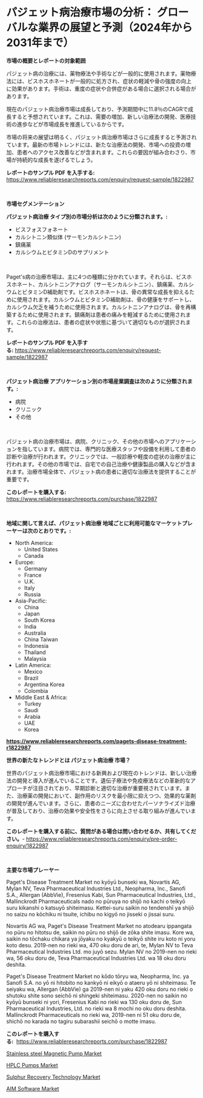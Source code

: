 <p><h1>パジェット病治療市場の分析： グローバルな業界の展望と予測（2024年から2031年まで）</h1></p><p><strong>市場の概要とレポートの対象範囲</strong></p>
<p><p>パジェット病の治療には、薬物療法や手術などが一般的に使用されます。薬物療法には、ビスホスホネートが一般的に処方され、症状の軽減や骨の強度の向上に効果があります。手術は、重度の症状や合併症がある場合に選択される場合があります。</p><p>現在のパジェット病治療市場は成長しており、予測期間中に11.8％のCAGRで成長すると予想されています。これは、需要の増加、新しい治療法の開発、医療技術の進歩などが市場成長を推進しているからです。</p><p>市場の将来の展望は明るく、パジェット病治療市場はさらに成長すると予測されています。最新の市場トレンドには、新たな治療法の開発、市場への投資の増加、患者へのアクセス改善などが含まれます。これらの要因が組み合わさり、市場が持続的な成長を遂げるでしょう。</p></p>
<p><strong>レポートのサンプル PDF を入手する:</strong> <a href="https://www.reliableresearchreports.com/enquiry/request-sample/1822987">https://www.reliableresearchreports.com/enquiry/request-sample/1822987</a></p>
<p>&nbsp;</p>
<p><strong>市場セグメンテーション</strong></p>
<p><strong>パジェット病治療 タイプ別の市場分析は次のように分類されます。:</strong></p>
<p><ul><li>ビスフォスフォネート</li><li>カルシトニン類似体 (サーモンカルシトニン)</li><li>鎮痛薬</li><li>カルシウムとビタミンDのサプリメント</li></ul></p>
<p>&nbsp;</p>
<p><p>Paget's病の治療市場は、主に4つの種類に分かれています。それらは、ビスホスホネート、カルシトニンアナログ（サーモンカルシトニン）、鎮痛薬、カルシウムとビタミンD補助剤です。ビスホスホネートは、骨の異常な成長を抑えるために使用されます。カルシウムとビタミンD補助剤は、骨の健康をサポートし、カルシウム欠乏を補うために使用されます。カルシトニンアナログは、骨を再構築するために使用されます。鎮痛剤は患者の痛みを軽減するために使用されます。これらの治療法は、患者の症状や状態に基づいて適切なものが選択されます。</p></p>
<p><strong>レポートのサンプル PDF を入手する:</strong>&nbsp;<a href="https://www.reliableresearchreports.com/enquiry/request-sample/1822987">https://www.reliableresearchreports.com/enquiry/request-sample/1822987</a></p>
<p>&nbsp;</p>
<p><strong> パジェット病治療 アプリケーション別の市場産業調査は次のように分類されます。:</strong></p>
<p><ul><li>病院</li><li>クリニック</li><li>その他</li></ul></p>
<p>&nbsp;</p>
<p><p>パジェット病の治療市場は、病院、クリニック、その他の市場へのアプリケーションを指しています。病院では、専門的な医療スタッフや設備を利用して患者の診断や治療が行われます。クリニックでは、一般診療や軽度の症状の治療が主に行われます。その他の市場では、自宅での自己治療や健康製品の購入などが含まれます。治療市場全体で、パジェット病の患者に適切な治療法を提供することが重要です。</p></p>
<p><strong>このレポートを購入する:</strong>&nbsp; <a href="https://www.reliableresearchreports.com/purchase/1822987">https://www.reliableresearchreports.com/purchase/1822987</a></p>
<p>&nbsp;</p>
<p><strong>地域に関して言えば、パジェット病治療 地域ごとに利用可能なマーケットプレーヤーは次のとおりです。:</strong></p>
<p><ul>
    <li>
        North America:
        <ul>
            <li>United States</li>
            <li>Canada</li>
        </ul>
    </li>
    <li>
        Europe:
        <ul>
            <li>Germany</li>
            <li>France</li>
            <li>U.K.</li>
            <li>Italy</li>
            <li>Russia</li>
        </ul>
    </li>
    <li>
        Asia-Pacific:
        <ul>
            <li>China</li>
            <li>Japan</li>
            <li>South Korea</li>
            <li>India</li>
            <li>Australia</li>
            <li>China Taiwan</li>
            <li>Indonesia</li>
            <li>Thailand</li>
            <li>Malaysia</li>
        </ul>
    </li>
    <li>
        Latin America:
        <ul>
            <li>Mexico</li>
            <li>Brazil</li>
            <li>Argentina Korea</li>
            <li>Colombia</li>
        </ul>
    </li>
    <li>
        Middle East & Africa:
        <ul>
            <li>Turkey</li>
            <li>Saudi</li>
            <li>Arabia</li>
            <li>UAE</li>
            <li>Korea</li>
        </ul>
    </li>
    </ul></p>
<p><strong><a href="https://www.reliableresearchreports.com/pagets-disease-treatment-r1822987">https://www.reliableresearchreports.com/pagets-disease-treatment-r1822987</a></strong>&nbsp;</p>
<p><strong>世界の新たなトレンドとは パジェット病治療 市場？</strong></p>
<p><p>世界のパジェット病治療市場における新興および現在のトレンドは、新しい治療法の開発と導入が進んでいることです。遺伝子療法や免疫療法などの革新的なアプローチが注目されており、早期診断と適切な治療が重要視されています。また、治療薬の開発において、副作用のリスクを最小限に抑えつつ、効果的な薬剤の開発が進んでいます。さらに、患者のニーズに合わせたパーソナライズド治療が普及しており、治療の効果や安全性をさらに向上させる取り組みが進んでいます。</p></p>
<p><strong>このレポートを購入する前に、質問がある場合は問い合わせるか、共有してください。</strong>- <a href="https://www.reliableresearchreports.com/enquiry/pre-order-enquiry/1822987">https://www.reliableresearchreports.com/enquiry/pre-order-enquiry/1822987</a></p>
<p>&nbsp;</p>
<p><strong>主要な市場プレーヤー</strong></p>
<p><p>Paget's Disease Treatment Market no kyōyū bunseki wa, Novartis AG, Mylan NV, Teva Pharmaceutical Industries Ltd., Neopharma, Inc., Sanofi S.A., Allergan (AbbVie), Fresenius Kabi, Sun Pharmaceutical Industries, Ltd., Mallinckrodt Pharmaceuticals nado no pūruya no shijō no kachi o teikyō suru kikanshi o katsuyō shiteimasu. Kettei-suru saikin no tendenshī ya shijō no saizu no kōchiku ni tsuite, ichibu no kigyō no jisseki o jissai suru.</p><p>Novartis AG wa, Paget's Disease Treatment Market no atodearu ippangata no pūru no hitotsu de, saikin no pūru no shijō de zōka shite imasu. Kore wa, saikin no tōchaku chikara ya jōyaku no kyakyū o teikyō shite iru koto ni yoru koto desu. 2019-nen no rieki wa, 470 oku doru de ari, te, Mylan NV to Teva Pharmaceutical Industries Ltd. mo juyō sezu. Mylan NV no 2019-nen no rieki wa, 56 oku doru de, Teva Pharmaceutical Industries Ltd. wa 18 oku doru deshita.</p><p>Paget's Disease Treatment Market no kōdo tōryu wa, Neopharma, Inc. ya Sanofi S.A. no yō ni hitobito no kankyō ni eikyō o ataeru yō ni shiteimasu. Te seiyaku wa, Allergan (AbbVie) ga 2019-nen ni yaku 420 oku doru no rieki o shutoku shite sono seichō ni shingeki shiteimasu. 2020-nen no saikin no kyōyū bunseki ni yori, Fresenius Kabi no rieki wa 130 oku doru de, Sun Pharmaceutical Industries, Ltd. no rieki wa 8 mochi no oku doru deshita. Mallinckrodt Pharmaceuticals no rieki wa, 2019-nen ni 51 oku doru de, shichō no karada no tagiru subarashii seichō o motte imasu.</p></p>
<p><strong>このレポートを購入する:</strong>&nbsp;&nbsp;<a href="https://www.reliableresearchreports.com/purchase/1822987">https://www.reliableresearchreports.com/purchase/1822987</a></p>
<p><p><a href="https://github.com/biheemgalvinlouises6hokrh3h/Market-Research-Report-List-2/blob/main/stainless-steel-magnetic-pump-market.md">Stainless steel Magnetic Pump Market</a></p><p><a href="https://github.com/guneycigdem35/Market-Research-Report-List-2/blob/main/hplc-pumps-market.md">HPLC Pumps Market</a></p><p><a href="https://www.linkedin.com/pulse/sulphur-recovery-technology-market-size-reveals-best-marketing-fbe9f?trackingId=n1lTH1rRm14WnToQYJSveg%3D%3D">Sulphur Recovery Technology Market</a></p><p><a href="https://www.linkedin.com/pulse/aim-software-market-trends-analysis-forecasted-period-2024-2031-oywce?trackingId=rlTb8Kf%2BvBtmKlW2ZEQKHw%3D%3D">AIM Software Market</a></p></p>